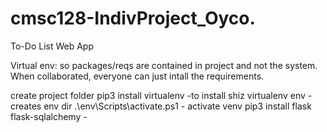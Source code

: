 # cmsc128-IndivProject_Oyco.
To-Do List Web App


Virtual env: so packages/reqs are contained in project and not the system. When collaborated, everyone can just intall the requirements.     

create project folder
pip3 install virtualenv                     -to install shiz
virtualenv env                              - creates env dir
.\env\Scripts\activate.ps1                  - activate venv
pip3 install flask flask-sqlalchemy         -
